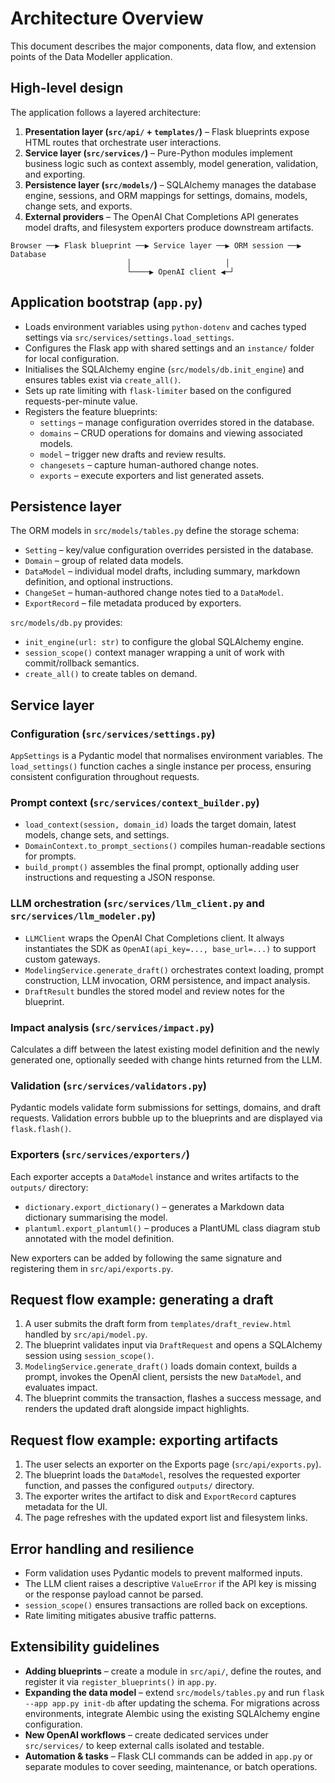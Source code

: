 # Architecture Overview

This document describes the major components, data flow, and extension points of the Data Modeller application.

## High-level design

The application follows a layered architecture:

1. **Presentation layer (`src/api/` + `templates/`)** – Flask blueprints expose HTML routes that orchestrate user interactions.
2. **Service layer (`src/services/`)** – Pure-Python modules implement business logic such as context assembly, model generation, validation, and exporting.
3. **Persistence layer (`src/models/`)** – SQLAlchemy manages the database engine, sessions, and ORM mappings for settings, domains, models, change sets, and exports.
4. **External providers** – The OpenAI Chat Completions API generates model drafts, and filesystem exporters produce downstream artifacts.

```
Browser ──▶ Flask blueprint ──▶ Service layer ──▶ ORM session ──▶ Database
                          │                     │
                          └────▶ OpenAI client ◀─┘
```

## Application bootstrap (`app.py`)

- Loads environment variables using `python-dotenv` and caches typed settings via `src/services/settings.load_settings`.
- Configures the Flask app with shared settings and an `instance/` folder for local configuration.
- Initialises the SQLAlchemy engine (`src/models/db.init_engine`) and ensures tables exist via `create_all()`.
- Sets up rate limiting with `flask-limiter` based on the configured requests-per-minute value.
- Registers the feature blueprints:
  - `settings` – manage configuration overrides stored in the database.
  - `domains` – CRUD operations for domains and viewing associated models.
  - `model` – trigger new drafts and review results.
  - `changesets` – capture human-authored change notes.
  - `exports` – execute exporters and list generated assets.

## Persistence layer

The ORM models in `src/models/tables.py` define the storage schema:

- `Setting` – key/value configuration overrides persisted in the database.
- `Domain` – group of related data models.
- `DataModel` – individual model drafts, including summary, markdown definition, and optional instructions.
- `ChangeSet` – human-authored change notes tied to a `DataModel`.
- `ExportRecord` – file metadata produced by exporters.

`src/models/db.py` provides:

- `init_engine(url: str)` to configure the global SQLAlchemy engine.
- `session_scope()` context manager wrapping a unit of work with commit/rollback semantics.
- `create_all()` to create tables on demand.

## Service layer

### Configuration (`src/services/settings.py`)

`AppSettings` is a Pydantic model that normalises environment variables. The `load_settings()` function caches a single instance per process, ensuring consistent configuration throughout requests.

### Prompt context (`src/services/context_builder.py`)

- `load_context(session, domain_id)` loads the target domain, latest models, change sets, and settings.
- `DomainContext.to_prompt_sections()` compiles human-readable sections for prompts.
- `build_prompt()` assembles the final prompt, optionally adding user instructions and requesting a JSON response.

### LLM orchestration (`src/services/llm_client.py` and `src/services/llm_modeler.py`)

- `LLMClient` wraps the OpenAI Chat Completions client. It always instantiates the SDK as `OpenAI(api_key=..., base_url=...)` to support custom gateways.
- `ModelingService.generate_draft()` orchestrates context loading, prompt construction, LLM invocation, ORM persistence, and impact analysis.
- `DraftResult` bundles the stored model and review notes for the blueprint.

### Impact analysis (`src/services/impact.py`)

Calculates a diff between the latest existing model definition and the newly generated one, optionally seeded with change hints returned from the LLM.

### Validation (`src/services/validators.py`)

Pydantic models validate form submissions for settings, domains, and draft requests. Validation errors bubble up to the blueprints and are displayed via `flask.flash()`.

### Exporters (`src/services/exporters/`)

Each exporter accepts a `DataModel` instance and writes artifacts to the `outputs/` directory:

- `dictionary.export_dictionary()` – generates a Markdown data dictionary summarising the model.
- `plantuml.export_plantuml()` – produces a PlantUML class diagram stub annotated with the model definition.

New exporters can be added by following the same signature and registering them in `src/api/exports.py`.

## Request flow example: generating a draft

1. A user submits the draft form from `templates/draft_review.html` handled by `src/api/model.py`.
2. The blueprint validates input via `DraftRequest` and opens a SQLAlchemy session using `session_scope()`.
3. `ModelingService.generate_draft()` loads domain context, builds a prompt, invokes the OpenAI client, persists the new `DataModel`, and evaluates impact.
4. The blueprint commits the transaction, flashes a success message, and renders the updated draft alongside impact highlights.

## Request flow example: exporting artifacts

1. The user selects an exporter on the Exports page (`src/api/exports.py`).
2. The blueprint loads the `DataModel`, resolves the requested exporter function, and passes the configured `outputs/` directory.
3. The exporter writes the artifact to disk and `ExportRecord` captures metadata for the UI.
4. The page refreshes with the updated export list and filesystem links.

## Error handling and resilience

- Form validation uses Pydantic models to prevent malformed inputs.
- The LLM client raises a descriptive `ValueError` if the API key is missing or the response payload cannot be parsed.
- `session_scope()` ensures transactions are rolled back on exceptions.
- Rate limiting mitigates abusive traffic patterns.

## Extensibility guidelines

- **Adding blueprints** – create a module in `src/api/`, define the routes, and register it via `register_blueprints()` in `app.py`.
- **Expanding the data model** – extend `src/models/tables.py` and run `flask --app app.py init-db` after updating the schema. For migrations across environments, integrate Alembic using the existing SQLAlchemy engine configuration.
- **New OpenAI workflows** – create dedicated services under `src/services/` to keep external calls isolated and testable.
- **Automation & tasks** – Flask CLI commands can be added in `app.py` or separate modules to cover seeding, maintenance, or batch operations.
